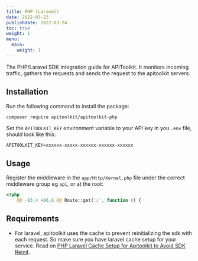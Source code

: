 ```yaml
---
title: PHP (Laravel)
date: 2022-03-23
publishdate: 2022-03-24
toc: true
weight: 1
menu:
  main:
    weight: 1
---
```


The PHP/Laravel SDK integration guide for APIToolkit. It monitors incoming traffic, gathers the requests and sends the request to the apitoolkit servers.

## Installation

Run the following command to install the package:

```bash
composer require apitoolkit/apitoolkit-php
```

Set the `APITOOLKIT_KEY` environment variable to your API key in you `.env` file, should look like this:

```
APITOOLKIT_KEY=xxxxxx-xxxxx-xxxxxx-xxxxxx-xxxxxx
```

## Usage

Register the middleware in the `app/Http/Kernel.php` file under the correct middleware group eg `api`, or at the root:

```php
<?php
	@@ -83,4 +86,6 @@ Route::get('/', function () {
```

## Requirements

- For laravel, apitoolkit uses the cache to prevent reinitializing the sdk with each request. So make sure you have laravel cache setup for your service. Read on [ PHP Laravel Cache Setup for Apitoolkit to Avoid SDK Reinit](https://apitoolkit.io/blog/how-to-setup-php-laravel-cache-for-apitoolkit-to-avoid-sdk-reinitialization/).
